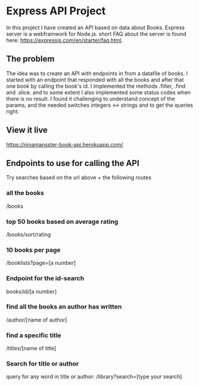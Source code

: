 # Express API Project

In this project I have created an API based on data about Books. 
Express server is a webframwork for Node.js. short FAQ about the server is found here: https://expressjs.com/en/starter/faq.html. 

## The problem

The idea was to create an API with endpoints in from a datafile of books. I started with an endpoint that responded with all the books and after that one book by calling the book's id.
I implemented the methods .filter, .find and .slice. and to some extent I also implemented some status codes when there is no result.
I found it challenging to understand concept of the params, and the needed switches integers <-> strings and to get the queries right.

## View it live
https://ninamansster-book-api.herokuapp.com/

## Endpoints to use for calling the API
Try searches based on the url above + the following routes
### all the books
/books 
### top 50 books based on average rating
/books/sort/rating
### 10 books per page
/booklists?page=[a number] 
### Endpoint for the id-search
books/id/[a number] 
### find all the books an author has written
/author/[name of author] 
### find a specific title
/titles/[name of title]
### Search for title or author
query for any word in title or author: /library?search=[type your search]
